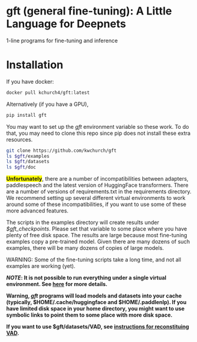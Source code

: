 # gft (general fine-tuning): A Little Language for Deepnets

1-line programs for fine-tuning and inference

<h1>Installation</h1>

If you have docker:

```sh
docker pull kchurch4/gft:latest
```

Alternatively (if you have a GPU),

```sh
pip install gft
```

You may want to set up the <i>gft</i> environment variable so these
work.  To do that, you may need to clone this repo since pip does not
install these extra resources.

```sh
git clone https://github.com/kwchurch/gft
ls $gft/examples
ls $gft/datasets
ls $gft/doc
```

<b style="background-color:yellow;">Unfortunately</b>, there are a number of incompatibilities between adapters, paddlespeech and
the latest version of HuggingFace transformers. There are a number of versions of requirements.txt in the requirements directory.
We recommend setting up several different virtual environments to work around some of these incompatibilities, if you want
to use some of these more advanced features.

The scripts in the examples directory will create results under
<i>$gft_checkpoints</i>.  Please set that variable to some place where
you have plenty of free disk space.  The results are large because
most fine-tuning examples copy a pre-trained model.  Given there are
many dozens of such examples, there will be many dozens of copies of
large models.

<p>
WARNING: Some of the fine-tuning scripts take a long time, and not all examples are working (yet).

<p>
<b><i>NOTE</i><b>: It is not possible to run everything under a single virtual environment.  See <a href="../../requirements/README.me">here</a> for more details.

<p>
Warning, <i>gft</i> programs will load models and datasets into your cache (typically, $HOME/.cache/huggingface and $HOME/.paddlenlp).
If you have limited disk space in your home directory, you might want to use symbolic links to point them to some place with more disk space.

<p>
If you want to use $gft/datasets/VAD, see <a href="../../datasets/VAD">instructions for reconstituing VAD</a>.